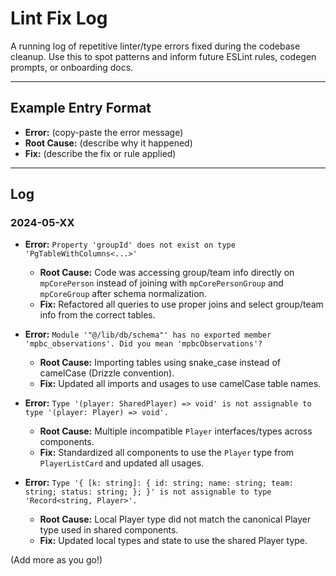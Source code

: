 # Lint Fix Log

A running log of repetitive linter/type errors fixed during the codebase cleanup. Use this to spot patterns and inform future ESLint rules, codegen prompts, or onboarding docs.

---

## Example Entry Format

- **Error:** (copy-paste the error message)
- **Root Cause:** (describe why it happened)
- **Fix:** (describe the fix or rule applied)

---

## Log

### 2024-05-XX

- **Error:** `Property 'groupId' does not exist on type 'PgTableWithColumns<...>'`
  - **Root Cause:** Code was accessing group/team info directly on `mpCorePerson` instead of joining with `mpCorePersonGroup` and `mpCoreGroup` after schema normalization.
  - **Fix:** Refactored all queries to use proper joins and select group/team info from the correct tables.

- **Error:** `Module '"@/lib/db/schema"' has no exported member 'mpbc_observations'. Did you mean 'mpbcObservations'?`
  - **Root Cause:** Importing tables using snake_case instead of camelCase (Drizzle convention).
  - **Fix:** Updated all imports and usages to use camelCase table names.

- **Error:** `Type '(player: SharedPlayer) => void' is not assignable to type '(player: Player) => void'.`
  - **Root Cause:** Multiple incompatible `Player` interfaces/types across components.
  - **Fix:** Standardized all components to use the `Player` type from `PlayerListCard` and updated all usages.

- **Error:** `Type '{ [k: string]: { id: string; name: string; team: string; status: string; }; }' is not assignable to type 'Record<string, Player>'.`
  - **Root Cause:** Local Player type did not match the canonical Player type used in shared components.
  - **Fix:** Updated local types and state to use the shared Player type.

(Add more as you go!)
